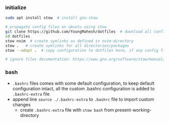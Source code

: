 ### initialize
```bash
sudo apt install stow  # install gnu-stow

# propagate config files on ubuntu using stow
git clone https://github.com/YoungMahesh/dotfiles  # download all config files
cd dotfiles
stow nvim  # create symlinks as defined in nvim-directory
stow .   # create symlinks for all directories/packages 
stow --adopt .  # copy configuration to dotfiles here, if any config file already exists, you can verify changes using git diff

# ignore files documentation: https://www.gnu.org/software/stow/manual/stow.html#Ignore-Lists
```


### bash
- `.bashrc` files comes with some default configuration, to keep default configuration intact, all the custom .bashrc configuration is added to `.bashrc-extra` file
- append line `source ./.bashrc-extra` to `.bashrc` file to import custom changes
    - create `.bashrc-extra` file with `stow bash` from present-working-directory
